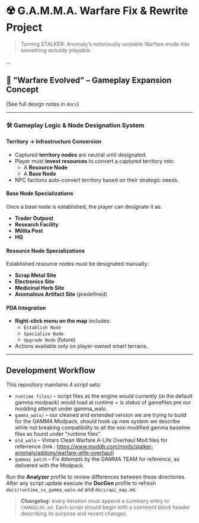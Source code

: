 # ☢️ G.A.M.M.A. Warfare Fix & Rewrite Project

> Turning STALKER: Anomaly’s notoriously unstable Warfare mode into something *actually playable*.

...

## 🎯 "Warfare Evolved" – Gameplay Expansion Concept

(See full design notes in `docs`)

---

### 🛠 Gameplay Logic & Node Designation System

#### Territory → Infrastructure Conversion
- Captured **territory nodes** are neutral until designated.
- Player must **invest resources** to convert a captured territory into:
  - A **Resource Node**
  - A **Base Node**
- NPC factions auto-convert territory based on their strategic needs.

#### Base Node Specializations
Once a base node is established, the player can designate it as:
- **Trader Outpost**
- **Research Facility**
- **Militia Post**
- **HQ**

#### Resource Node Specializations
Established resource nodes must be designated manually:
- **Scrap Metal Site**
- **Electronics Site**
- **Medicinal Herb Site**
- **Anomalous Artifact Site** (predefined)

#### PDA Integration
- **Right-click menu on the map** includes:
  - `Establish Node`
  - `Specialize Node`
  - `Upgrade Node` (future)
- Actions available only on player-owned smart terrains.

---

## Development Workflow

This repository maintains 4 script sets:

- `runtime files/` – script files as the engine would currently (in the default gamma modpack) would load at runtime = is status of gamefiles pre our modding attempt under gamma_walo.
- `gamma_walo/` – our cleaned and extended version we are trying to build for the GAMMA Modpack, should hook up new system we describe while not breaking compatibility to all the non modified gamma baseline files as found under "runtime files".
- `old_walo` – Vintars Clean Warfare A-Life Overhaul Mod files for referrence (link : https://www.moddb.com/mods/stalker-anomaly/addons/warfare-alife-overhaul)
- `gammas patch` – Fix Attempts by the GAMMA TEAM for reference, as delivered with the Modpack

Run the **Analyzer** profile to review differences between these directories. After any script update execute the **DocGen** profile to refresh `docs/runtime_vs_gamma_walo.md` and `docs/api_map.md`.

> **Changelog:** every iteration must append a summary entry to `CHANGELOG.md`.
> Each script should begin with a comment block header describing its purpose and recent changes.

